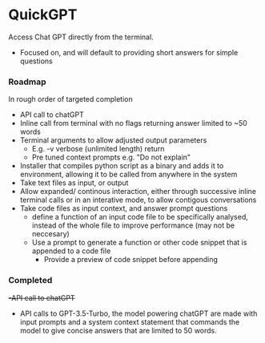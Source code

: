# QuickGPT
Access Chat GPT directly from the terminal.
- Focused on, and will default to providing short answers for simple questions
### Roadmap
In rough order of targeted completion
- API call to chatGPT 
- Inline call from terminal with no flags returning answer limited to ~50 words
- Terminal arguments to allow adjusted output parameters
    - E.g. -v verbose (unlimited length) return
    - Pre tuned context prompts e.g. "Do not explain"
- Installer that compiles python script as a binary and adds it to environment, allowing it to be called from anywhere in the system
- Take text files as input, or output
- Allow expanded/ continous interaction, either through successive inline terminal calls or in an interative mode, to allow contigous conversations
- Take code files as input context, and answer prompt questions
    - define a function of an input code file to be specifically analysed, instead of the whole file to improve performance (may not be neccesary)
    - Use a prompt to generate a function or other code snippet that is appended to a code file
        - Provide a preview of code snippet before appending

### Completed
~~-API call to chatGPT~~
- API calls to GPT-3.5-Turbo, the model powering chatGPT are made with input prompts and a system context statement that commands the model to give concise answers that are limited to 50 words.